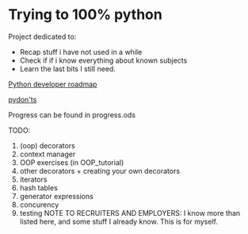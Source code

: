 # Trying to 100% python

Project dedicated to:
- Recap stuff i have not used in a while
- Check if if i know everything about known subjects
- Learn the last bits I still need.

[Python developer roadmap](https://roadmap.sh/python)

[pydon'ts](https://mathspp.com/blog/pydonts)

Progress can be found in progress.ods

TODO:

1. (oop) decorators
2. context manager
3. OOP exercises (in OOP_tutorial)
4. other decorators + creating your own decorators
5. iterators
6. hash tables
7. generator expressions
8. concurency
9. testing
NOTE TO RECRUITERS AND EMPLOYERS: I know more than listed here, and some stuff I already know. This is for myself.

